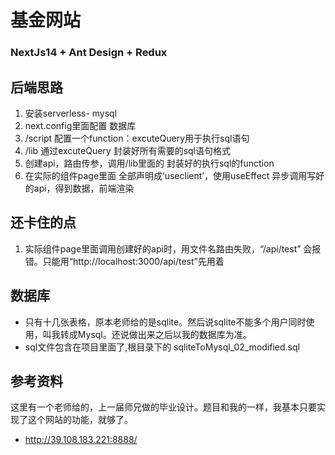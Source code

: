 # 基金网站
### NextJs14 + Ant Design + Redux
## 后端思路
1. 安装serverless- mysql
2. next.config里面配置 数据库
3. /script 配置一个function：excuteQuery用于执行sql语句
4. /lib 通过excuteQuery 封装好所有需要的sql语句格式
5. 创建api，路由传参，调用/lib里面的 封装好的执行sql的function
6. 在实际的组件page里面 全部声明成‘useclient’，使用useEffect 异步调用写好的api，得到数据，前端渲染

## 还卡住的点
1. 实际组件page里面调用创建好的api时，用文件名路由失败，“/api/test” 会报错。只能用“http://localhost:3000/api/test”先用着


## 数据库
* 只有十几张表格，原本老师给的是sqlite。然后说sqlite不能多个用户同时使用，叫我转成Mysql。还说做出来之后以我的数据库为准。
* sql文件包含在项目里面了,根目录下的 sqliteToMysql_02_modified.sql

## 参考资料
这里有一个老师给的，上一届师兄做的毕业设计。题目和我的一样，我基本只要实现了这个网站的功能，就够了。
* http://39.108.183.221:8888/